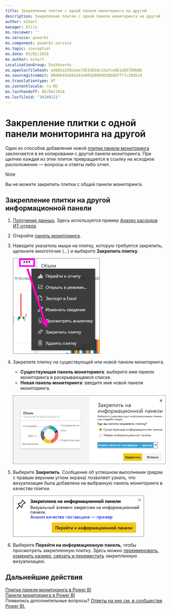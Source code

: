 ```yaml
---
title: Закрепление плитки с одной панели мониторинга на другой
description: Закрепление плитки с одной панели мониторинга на другой
author: mihart
manager: kfile
ms.reviewer: ''
ms.service: powerbi
ms.component: powerbi-service
ms.topic: conceptual
ms.date: 03/01/2018
ms.author: mihart
LocalizationGroup: Dashboards
ms.openlocfilehash: ed882a339e1ee7d53302dc33a7cedb1a95709b8b
ms.sourcegitcommit: 80d6b45eb84243e801b60b9038b9bff77c30d5c8
ms.translationtype: HT
ms.contentlocale: ru-RU
ms.lasthandoff: 06/04/2018
ms.locfileid: "34249121"
---
```

# <a name="pin-a-tile-from-one-dashboard-to-another-dashboard"></a>Закрепление плитки с одной панели мониторинга на другой
Один из способов добавления новой [плитки панели мониторинга](service-dashboard-tiles.md) заключается в ее копировании с другой панели мониторинга. При щелчке каждая из этих плиток превращается в ссылку на исходное расположение — вопросы и ответы либо отчет. 

> [!NOTE]
> Вы не можете закрепить плитки с общей панели мониторинга.

## <a name="pin-a-tile-to-another-dashboard"></a>Закрепление плитки на другой информационной панели
1. [Получение данных](service-get-data.md). Здесь используется пример [Анализ расходов ИТ-отдела](sample-it-spend.md).
2. Откройте [панель мониторинга](service-dashboards.md).
3. Наведите указатель мыши на плитку, которую требуется закрепить, щелкните многоточие (...) и выберите **Закрепить плитку**.  
   
   ![меню с многоточием](media/service-pin-tile-to-another-dashboard/power-bi-pin-another-dash.png)
4. Закрепите плитку на существующей или новой панели мониторинга. 
   
   * **Существующая панель мониторинга**: выберите имя панели мониторинга в раскрывающемся списке.
   * **Новая панель мониторинга**: введите имя новой панели мониторинга.
   
   ![Диалоговое окно закрепления на панели мониторинга](media/service-pin-tile-to-another-dashboard/pbi_pintoanotherdash.png)
5. Выберите **Закрепить**.
   Сообщение об успешном выполнении (рядом с правым верхним углом экрана) позволяет узнать, что визуализация была добавлена на выбранную панель мониторинга в качестве плитки.
   
   ![Диалоговое окно закрепления на панели мониторинга](media/service-pin-tile-to-another-dashboard/power-bi-pin-success.png)
6. Выберите **Перейти на информационную панель**, чтобы просмотреть закрепленную плитку. Здесь можно [переименовать, изменить размер, связать и переместить](service-dashboard-edit-tile.md) закрепленную визуализацию.

## <a name="next-steps"></a>Дальнейшие действия
[Плитки панели мониторинга в Power BI](service-dashboard-tiles.md)  
[Панели мониторинга в Power BI](service-dashboards.md)  
Появились дополнительные вопросы? [Ответы на них см. в сообществе Power BI.](http://community.powerbi.com/)

